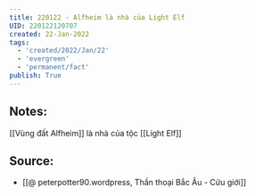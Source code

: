 ```yaml
---
title: 220122 - Alfheim là nhà của Light Elf
UID: 220122120707
created: 22-Jan-2022
tags:
  - 'created/2022/Jan/22'
  - 'evergreen'
  - 'permanent/fact'
publish: True
---
```

## Notes:
[[Vùng đất Alfheim]] là nhà của tộc [[Light Elf]]

## Source:
- [[@ peterpotter90.wordpress, Thần thoại Bắc Âu - Cửu giới]]


